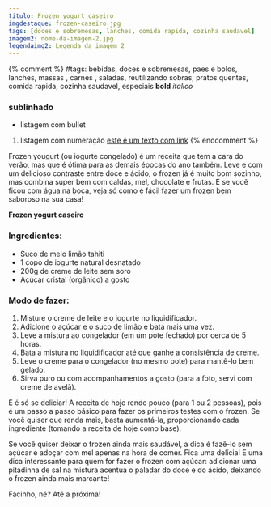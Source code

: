 ```yaml
---
titulo: Frozen yogurt caseiro
imgdestaque: frozen-caseiro.jpg
tags: [doces e sobremesas, lanches, comida rapida, cozinha saudavel]
imagem2: nome-da-imagem-2.jpg
legendaimg2: Legenda da imagem 2
---
```

{% comment %}
#tags: bebidas, doces e sobremesas, paes e bolos, lanches, massas , carnes , saladas, reutilizando sobras, pratos quentes, comida rapida, cozinha saudavel, especiais
**bold**
*italico*
### sublinhado
* listagem com bullet
1. listagem com numeração
[este é um texto com link](https://www.enderecodolink.com)
{% endcomment %}

Frozen yougurt (ou iogurte congelado) é um receita que tem a cara do verão, mas que é ótima para as demais épocas do ano também. Leve e com um delicioso contraste entre doce e ácido, o frozen já é muito bom sozinho, mas combina super bem com caldas, mel, chocolate e frutas. E se você ficou com água na boca, veja só como é fácil fazer um frozen bem saboroso na sua casa!

**Frozen yogurt caseiro**

### Ingredientes:

* Suco de meio limão tahiti
* 1 copo de iogurte natural desnatado
* 200g de creme de leite sem soro
* Açúcar cristal (orgânico) a gosto

### Modo de fazer:

1. Misture o creme de leite e o iogurte no liquidificador. 
2. Adicione o açúcar e o suco de limão e bata mais uma vez.
3. Leve a mistura ao congelador (em um pote fechado) por cerca de 5 horas. 
4. Bata a mistura no liquidificador até que ganhe a consistência de creme.
5. Leve o creme para o congelador (no mesmo pote) para mantê-lo bem gelado.
6. Sirva puro ou com acompanhamentos a gosto (para a foto, servi com creme de avelã). 

E é só se deliciar! A receita de hoje rende pouco (para 1 ou 2 pessoas), pois é um passo a passo básico para fazer os primeiros testes com o frozen. Se você quiser que renda mais, basta aumentá-la, proporcionando cada ingrediente (tomando a receita de hoje como base).  

Se você quiser deixar o frozen ainda mais saudável, a dica é fazê-lo sem açúcar e adoçar com mel apenas na hora de comer. Fica uma delícia! E uma dica interessante para quem for fazer o frozen com açúcar: adicionar uma pitadinha de sal na mistura acentua o paladar do doce e do ácido, deixando o frozen ainda mais marcante! 

Facinho, né?
Até a próxima!
